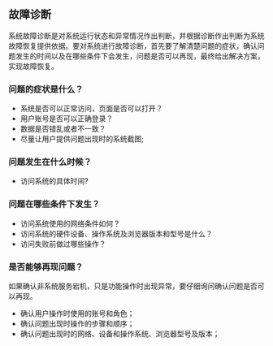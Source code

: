 ## 故障诊断

系统故障诊断是对系统运行状态和异常情况作出判断，并根据诊断作出判断为系统故障恢复提供依据。要对系统进行故障诊断，首先要了解清楚问题的症状，确认问题发生的时间以及在哪些条件下会发生，问题是否可以再现，最终给出解决方案，实现故障恢复。

### 问题的症状是什么？

- 系统是否可以正常访问，页面是否可以打开？
- 用户账号是否可以正确登录？
- 数据是否错乱或者不一致？
- 尽量让用户提供问题出现时的系统截图;

### 问题发生在什么时候？

- 访问系统的具体时间?

### 问题在哪些条件下发生？

- 访问系统使用的网络条件如何？
- 访问系统的硬件设备、操作系统及浏览器版本和型号是什么？
- 访问失败前做过哪些操作？

### 是否能够再现问题？

如果确认非系统服务宕机，只是功能操作时出现异常，要仔细询问确认问题是否可以再现。

- 确认用户操作时使用的账号和角色；
- 确认问题出现时操作的步骤和顺序；
- 确认问题出现时的网络、设备和操作系统、浏览器型号及版本；